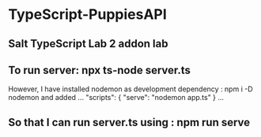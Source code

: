 # TypeScript-PuppiesAPI
Salt TypeScript Lab 2 addon lab
--
To run server: npx ts-node server.ts
--
However, I have installed nodemon as development dependency : npm i -D nodemon and added 
...
"scripts": {
    "serve": "nodemon app.ts"
  }
...

So that I can run server.ts using : npm run serve
--
